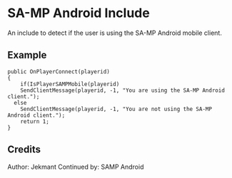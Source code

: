 # SA-MP Android Include

An include to detect if the user is using the SA-MP Android mobile client.

## Example
```pawn
public OnPlayerConnect(playerid)
{
	if(IsPlayerSAMPMobile(playerid)
    SendClientMessage(playerid, -1, "You are using the SA-MP Android client.");
  else
    SendClientMessage(playerid, -1, "You are not using the SA-MP Android client.");
	return 1;
}
```

## Credits
Author: Jekmant
Continued by: SAMP Android
